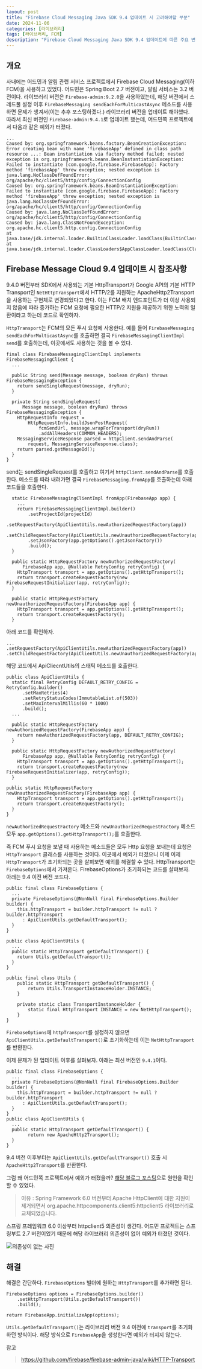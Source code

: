```yaml
---
layout: post
title: "Firebase Cloud Messaging Java SDK 9.4 업데이트 시 고려해야할 부분"
date: 2024-11-06
categories: [라이브러리]
tags: [라이브러리, FCM]
description: "Firebase Cloud Messaging Java SDK 9.4 업데이트에 따른 주요 변경 사항과 예외 해결 방법을 제공합니다. HttpTransport 기본값의 Apache HTTP/2 전환으로 인해 Spring Boot 2.7 환경에서 발생한 NoClassDefFoundError 오류 원인을 분석하고, FirebaseOptions 설정을 통해 문제를 해결하는 방법을 소개합니다."
---
```

## 개요

사내에는 어드민과 알림 관련 서비스 프로젝트에서 Firebase Cloud Messaging(이하 FCM)을 사용하고 있었다. 어드민은 Spring Boot 2.7 버전이고, 알림 서비스는 3.2 버전이다.
라이브러리 버전은 `Firebase-admin:9.2.0`을 사용하였는데, 해당 버전에서 스레드풀 설정 이후 `FirebaseMessaging sendEachForMulticastAsync`
메소드를 사용하면 문제가 생겨서(이는 추후 포스팅하겠다.) 라이브러리 버전을 업데이트 해야했다.
따라서 최신 버전인 `Firebase-admin:9.4.1`로 업데이트 했는데, 어드민쪽 프로젝트에서 다음과 같은 예외가 터졌다.

```
...
Caused by: org.springframework.beans.factory.BeanCreationException: Error creating bean with name 'firebaseApp' defined in class path resource ...: Bean instantiation via factory method failed; nested exception is org.springframework.beans.BeanInstantiationException: Failed to instantiate [com.google.firebase.FirebaseApp]: Factory method 'firebaseApp' threw exception; nested exception is java.lang.NoClassDefFoundError: org/apache/hc/client5/http/config/ConnectionConfig
Caused by: org.springframework.beans.BeanInstantiationException: Failed to instantiate [com.google.firebase.FirebaseApp]: Factory method 'firebaseApp' threw exception; nested exception is java.lang.NoClassDefFoundError: org/apache/hc/client5/http/config/ConnectionConfig
Caused by: java.lang.NoClassDefFoundError: org/apache/hc/client5/http/config/ConnectionConfig
Caused by: java.lang.ClassNotFoundException: org.apache.hc.client5.http.config.ConnectionConfig
at java.base/jdk.internal.loader.BuiltinClassLoader.loadClass(BuiltinClassLoader.java:641)
at java.base/jdk.internal.loader.ClassLoaders$AppClassLoader.loadClass(ClassLoaders.java:188)
```

## Firebase Message Cloud 9.4 업데이트 시 참조사항
9.4.0 버전부터 SDK에서 사용되는 기본 HttpTransport가 Google API의 기본 HTTP Transport인 `NetHttpTransport`에서 HTTP/2를 지원하는 ApacheHttp2Transport을 사용하는 구현체로 변경되었다고 한다. 
이는 FCM 배치 엔드포인트가 더 이상 사용되지 않음에 따라 증가하는 FCM 요청에 필요한 HTTP/2 지원을 제공하기 위한 노력의 일환이라고 하는데 코드로 확인하자.

`HttpTransport`는 FCM의 모든 푸시 요청에 사용한다.
예를 들어 `FirebaseMessaging sendEachForMulticastAsync`를 호출하면 결국 `FirebaseMessagingClientImpl send`를 호출하는데, 이곳에서도 사용하는 것을 볼 수 있다.

```
final class FirebaseMessagingClientImpl implements FirebaseMessagingClient {
  ...
  
  public String send(Message message, boolean dryRun) throws FirebaseMessagingException {
    return sendSingleRequest(message, dryRun);
  }

  private String sendSingleRequest(
      Message message, boolean dryRun) throws FirebaseMessagingException {
    HttpRequestInfo request =
        HttpRequestInfo.buildJsonPostRequest(
            fcmSendUrl, message.wrapForTransport(dryRun))
            .addAllHeaders(COMMON_HEADERS);
    MessagingServiceResponse parsed = httpClient.sendAndParse(
        request, MessagingServiceResponse.class);
    return parsed.getMessageId();
  }
}
```
send는 sendSingleRequest를 호출하고 여기서 `httpClient.sendAndParse`를 호출한다.
메소드를 따라 내려가면 결국 `FirebaseMessaging.fromApp`를 호출하는데 아래 코드들을 호출한다.
```
  static FirebaseMessagingClientImpl fromApp(FirebaseApp app) {
    ...
    return FirebaseMessagingClientImpl.builder()
        .setProjectId(projectId)
        .setRequestFactory(ApiClientUtils.newAuthorizedRequestFactory(app))
        .setChildRequestFactory(ApiClientUtils.newUnauthorizedRequestFactory(app))
        .setJsonFactory(app.getOptions().getJsonFactory())
        .build();
  }

  public static HttpRequestFactory newAuthorizedRequestFactory(
      FirebaseApp app, @Nullable RetryConfig retryConfig) {
    HttpTransport transport = app.getOptions().getHttpTransport();
    return transport.createRequestFactory(new FirebaseRequestInitializer(app, retryConfig));
  }

  public static HttpRequestFactory newUnauthorizedRequestFactory(FirebaseApp app) {
    HttpTransport transport = app.getOptions().getHttpTransport();
    return transport.createRequestFactory();
  }
```
아래 코드를 확인하자.
```
...
.setRequestFactory(ApiClientUtils.newAuthorizedRequestFactory(app))
.setChildRequestFactory(ApiClientUtils.newUnauthorizedRequestFactory(app))
```
해당 코드에서 ApiCliecntUtils의 스태틱 메소드를 호출한다. 

```
public class ApiClientUtils {
  static final RetryConfig DEFAULT_RETRY_CONFIG = RetryConfig.builder()
      .setMaxRetries(4)
      .setRetryStatusCodes(ImmutableList.of(503))
      .setMaxIntervalMillis(60 * 1000)
      .build();
  ...

  public static HttpRequestFactory newAuthorizedRequestFactory(FirebaseApp app) {
    return newAuthorizedRequestFactory(app, DEFAULT_RETRY_CONFIG);
  }

  public static HttpRequestFactory newAuthorizedRequestFactory(
      FirebaseApp app, @Nullable RetryConfig retryConfig) {
    HttpTransport transport = app.getOptions().getHttpTransport();
    return transport.createRequestFactory(new FirebaseRequestInitializer(app, retryConfig));
  }

public static HttpRequestFactory newUnauthorizedRequestFactory(FirebaseApp app) {
    HttpTransport transport = app.getOptions().getHttpTransport();
    return transport.createRequestFactory();
  }
}
```
`newAuthorizedRequestFactory` 메소드와 `newUnauthorizedRequestFactory` 메소드 모두 `app.getOptions().getHttpTransport();`를 호출한다.

즉 FCM 푸시 요청을 보낼 때 사용하는 메소드들은 모두 Http 요청을 보내는데 요청은 `HttpTransport` 클래스를 사용하는 것이다.
이곳에서 예외가 터졌으니 이제 이제 `HttpTransport`가 초기화되는 곳을 살펴보면 예외를 해결할 수 있다. HttpTransport는 `FirebaseOptions`에서 가져온다. FirebaseOptions가 초기화되는 코드를 살펴보자.
아래는 9.4 이전 버전 코드다.

```
public final class FirebaseOptions {
  ...
  private FirebaseOptions(@NonNull final FirebaseOptions.Builder builder) {
    this.httpTransport = builder.httpTransport != null ? builder.httpTransport
      : ApiClientUtils.getDefaultTransport();
  }
}

public class ApiClientUtils {
  ...
  public static HttpTransport getDefaultTransport() {
    return Utils.getDefaultTransport();
  }
}

public final class Utils {
    public static HttpTransport getDefaultTransport() {
        return Utils.TransportInstanceHolder.INSTANCE;
    }

    private static class TransportInstanceHolder {
        static final HttpTransport INSTANCE = new NetHttpTransport();
    }
}
```
`FirebaseOptions`에 `httpTransport`를 설정하지 않으면 `ApiClientUtils.getDefaultTransport()`로 초기화하는데 이는 `NetHttpTransport`를 반환한다.

이제 문제가 된 업데이트 이후를 살펴보자. 아래는 최신 버전인 `9.4.1`이다.

```
public final class FirebaseOptions {
  ...
  private FirebaseOptions(@NonNull final FirebaseOptions.Builder builder) {
    this.httpTransport = builder.httpTransport != null ? builder.httpTransport
      : ApiClientUtils.getDefaultTransport();
  }
}
public class ApiClientUtils {
  ...
  public static HttpTransport getDefaultTransport() {
        return new ApacheHttp2Transport();
  }
}

```
9.4 버전 이후부터는 `ApiClientUtils.getDefaultTransport()` 호출 시 `ApacheHttp2Transport`를 반환한다.

그럼 왜 어드민쪽 프로젝트에서 예외가 터졌을까? [해당 블로그 포스팅](https://velog.io/@chiyongs/Spring-Boot-3.x-%EC%97%85%EA%B7%B8%EB%A0%88%EC%9D%B4%EB%93%9C-%EC%8B%9C-Apache-HttpClient-%EC%9D%98%EC%A1%B4%EC%84%B1-%EB%AC%B8%EC%A0%9C)으로 원인을 확인할 수 있었다.

>이유 : Spring Framework 6.0 버전부터 Apache HttpClient에 대한 지원이 제거되면서 org.apache.httpcomponents.client5:httpclient5 라이브러리로 교체되었습니다.

스프링 프레임워크 6.0 이상부터 httpclient5 의존성이 생긴다. 어드민 프로젝트는 스프링부트 2.7 버전이었기 때문에 해당 라이브러리 의존성이 없어 예외가 터졌던 것이다.

![의존성이 없는 사진](/assets/images/posts/2024-11-08/1.png)

## 해결
해결은 간단하다. `FirebaseOptions` 빌더에 원하는 `HttpTransport`를 추가하면 된다.

```
FirebaseOptions options = FirebaseOptions.builder()
    .setHttpTransport(Utils.getDefaultTransport())
    .build();
    
return FirebaseApp.initializeApp(options);
```
`Utils.getDefaultTransport()`는 라이브러리 버전 9.4 이전에 `transport`를 초기화하던 방식이다. 해당 방식으로 `FirebaseApp`을 생성한다면 예외가 터지지 않는다.

참고
> https://github.com/firebase/firebase-admin-java/wiki/HTTP-Transport
